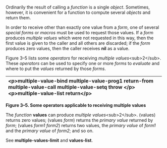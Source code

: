  

Ordinarily the result of calling a *function* is a single *object*. Sometimes, however, it is convenient for a function to compute several *objects* and return them. 

In order to receive other than exactly one value from a *form*, one of several *special forms* or *macros* must be used to request those values. If a *form* produces *multiple values* which were not requested in this way, then the first value is given to the caller and all others are discarded; if the *form* produces zero values, then the caller receives **nil** as a value. 

Figure 3–5 lists some *operators* for receiving *multiple values*&#60;sub&#62;2&#60;/sub&#62;. These *operators* can be used to specify one or more *forms* to *evaluate* and where to put the *values* returned by those *forms*. 

|&#60;p&#62;**multiple-value-bind multiple-value-prog1 return-from multiple-value-call multiple-value-setq throw** &#60;/p&#62;&#60;p&#62;**multiple-value-list return**&#60;/p&#62;|
| :- |


**Figure 3–5. Some operators applicable to receiving multiple values** 

The *function* **values** can produce *multiple values*&#60;sub&#62;2&#60;/sub&#62;. (values) returns zero values; (values *form*) returns the *primary value* returned by *form*; (values *form1 form2*) returns two values, the *primary value* of *form1* and the *primary value* of *form2*; and so on. 

See **multiple-values-limit** and **values-list**.  




